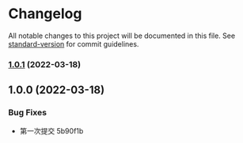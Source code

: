 # Changelog

All notable changes to this project will be documented in this file. See [standard-version](https://github.com/conventional-changelog/standard-version) for commit guidelines.

### [1.0.1](https://github.com/jackercc/npm-test/compare/v1.0.0...v1.0.1) (2022-03-18)

## 1.0.0 (2022-03-18)


### Bug Fixes

* 第一次提交 5b90f1b
